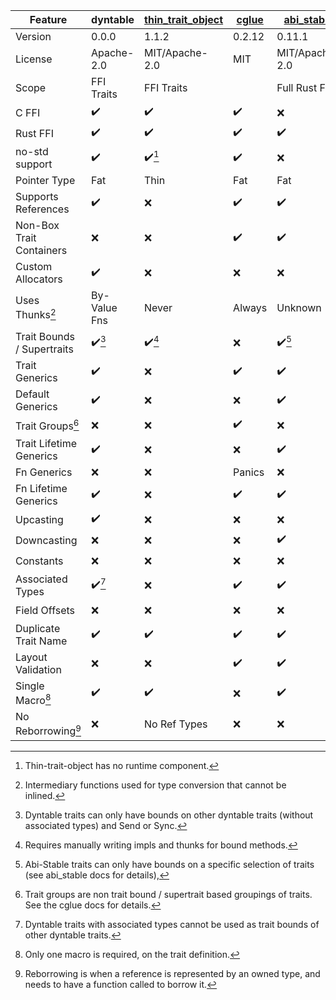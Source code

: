 | Feature                     | dyntable                               | [thin_trait_object]              | [cglue]            | [abi_stable]                     | [vtable]           |
|-----------------------------|----------------------------------------|----------------------------------|--------------------|----------------------------------|--------------------|
| Version                     | 0.0.0                                  | 1.1.2                            | 0.2.12             | 0.11.1                           | 0.1.9              |
| License                     | Apache-2.0                             | MIT/Apache-2.0                   | MIT                | MIT/Apache-2.0                   | GPLv3              |
| Scope                       | FFI Traits                             | FFI Traits                       |                    | Full Rust FFI                    | FFI Traits         |
| C FFI                       | :heavy_check_mark:                     | :heavy_check_mark:               | :heavy_check_mark: | :x:                              | :heavy_check_mark: |
| Rust FFI                    | :heavy_check_mark:                     | :heavy_check_mark:               | :heavy_check_mark: | :heavy_check_mark:               | :heavy_check_mark: |
| no-std support              | :heavy_check_mark:                     | :heavy_check_mark:[^thin-monly]  | :heavy_check_mark: | :x:                              | :heavy_check_mark: |
| Pointer Type                | Fat                                    | Thin                             | Fat                | Fat                              | Fat                |
| Supports References         | :heavy_check_mark:                     | :x:                              | :heavy_check_mark: | :heavy_check_mark:               | :heavy_check_mark: |
| Non-Box Trait Containers    | :x:                                    | :x:                              | :heavy_check_mark: | :heavy_check_mark:               | :heavy_check_mark: |
| Custom Allocators           | :heavy_check_mark:                     | :x:                              | :x:                | :x:                              | :x:                |
| Uses Thunks[^m-thunk]       | By-Value Fns                           | Never                            | Always             | Unknown                          | Always             |
| Trait Bounds / Supertraits  | :heavy_check_mark:[^dyntable-bounds]   | :heavy_check_mark:[^thin-bounds] | :x:                | :heavy_check_mark:[^sabi-bounds] | :x:                |
| Trait Generics              | :heavy_check_mark:                     | :x:                              | :heavy_check_mark: | :heavy_check_mark:               | :x:                |
| Default Generics            | :heavy_check_mark:                     | :x:                              | :x:                | :heavy_check_mark:               | :x:                |
| Trait Groups[^m-groups]     | :x:                                    | :x:                              | :heavy_check_mark: | :x:                              | :x:                |
| Trait Lifetime Generics     | :heavy_check_mark:                     | :x:                              | :x:                | :heavy_check_mark:               | :x:                |
| Fn Generics                 | :x:                                    | :x:                              | Panics             | :x:                              | :x:                |
| Fn Lifetime Generics        | :heavy_check_mark:                     | :x:                              | :heavy_check_mark: | :heavy_check_mark:               | :x:                |
| Upcasting                   | :heavy_check_mark:                     | :x:                              | :x:                | :x:                              | :x:                |
| Downcasting                 | :x:                                    | :x:                              | :x:                | :heavy_check_mark:               | :heavy_check_mark: |
| Constants                   | :x:                                    | :x:                              | :x:                | :x:                              | :heavy_check_mark: |
| Associated Types            | :heavy_check_mark:[^dyntable-assoc-ty] | :x:                              | :heavy_check_mark: | :heavy_check_mark:               | :x:                |
| Field Offsets               | :x:                                    | :x:                              | :x:                | :x:                              | :heavy_check_mark: |
| Duplicate Trait Name        | :heavy_check_mark:                     | :heavy_check_mark:               | :heavy_check_mark: | :heavy_check_mark:               | :x:                |
| Layout Validation           | :x:                                    | :x:                              | :heavy_check_mark: | :heavy_check_mark:               | :x:                |
| Single Macro[^m-1-macro]    | :heavy_check_mark:                     | :heavy_check_mark:               | :x:                | :heavy_check_mark:               | :x:                |
| No Reborrowing[^m-reborrow] | :x:                                    | No Ref Types                     | :x:                | :x:                              | :x:                |

[thin_trait_object]: https://crates.io/crates/thin_trait_object
[cglue]: https://crates.io/crates/cglue
[abi_stable]: https://crates.io/crates/abi_stable
[vtable]: https://crates.io/crates/vtable

[^alternative-updates]: The listed alternative crates may have been updated to support unlisted features.
[^thin-monly]: Thin-trait-object has no runtime component.
[^dyntable-bounds]: Dyntable traits can only have bounds on other dyntable traits (without associated types) and Send or Sync.
[^thin-bounds]: Requires manually writing impls and thunks for bound methods.
[^sabi-bounds]: Abi-Stable traits can only have bounds on a specific selection of traits (see abi_stable docs for details),
[^m-groups]: Trait groups are non trait bound / supertrait based groupings of traits. See the cglue docs for details.
[^dyntable-assoc-ty]: Dyntable traits with associated types cannot be used as trait bounds of other dyntable traits.
[^m-1-macro]: Only one macro is required, on the trait definition.
[^m-reborrow]: Reborrowing is when a reference is represented by an owned type, and needs to have a function called to borrow it.
[^m-thunk]: Intermediary functions used for type conversion that cannot be inlined.
